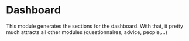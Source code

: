 # Dashboard

This module generates the sections for the dashboard.
With that, it pretty much attracts all other modules (questionnaires, advice, people,...)

